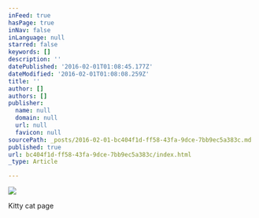 ```yaml
---
inFeed: true
hasPage: true
inNav: false
inLanguage: null
starred: false
keywords: []
description: ''
datePublished: '2016-02-01T01:08:45.177Z'
dateModified: '2016-02-01T01:08:08.259Z'
title: ''
author: []
authors: []
publisher:
  name: null
  domain: null
  url: null
  favicon: null
sourcePath: _posts/2016-02-01-bc404f1d-ff58-43fa-9dce-7bb9ec5a383c.md
published: true
url: bc404f1d-ff58-43fa-9dce-7bb9ec5a383c/index.html
_type: Article

---
```

![](https://the-grid-user-content.s3-us-west-2.amazonaws.com/652174af-585f-4c30-acad-f5184e99b359.jpg)

Kitty cat page